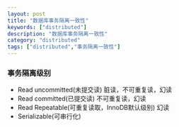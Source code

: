 ```yaml
---
layout: post
title: "数据库事务隔离一致性"
keywords: ["distributed"]
description: "数据库事务隔离一致性"
category: "distributed"
tags: ["distributed","事务隔离一致性"]
---
```


### 事务隔离级别

* Read uncommitted(未提交读)
    脏读，不可重复读，幻读
* Read committed(已提交读)
    不可重复读，幻读
* Read Repeatable(可重复读取，InnoDB默认级别)
    幻读
* Serializable(可串行化)
